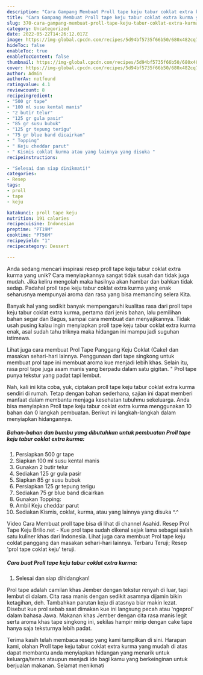 ```yaml
---
description: "Cara Gampang Membuat Proll tape keju tabur coklat extra kurma yang Lezat Sekali"
title: "Cara Gampang Membuat Proll tape keju tabur coklat extra kurma yang Lezat Sekali"
slug: 370-cara-gampang-membuat-proll-tape-keju-tabur-coklat-extra-kurma-yang-lezat-sekali
category: Uncategorized
date: 2022-05-22T14:26:12.017Z
image: https://img-global.cpcdn.com/recipes/5d94bf5735f66b50/680x482cq70/proll-tape-keju-tabur-coklat-extra-kurma-foto-resep-utama.jpg
hideToc: false
enableToc: true
enableTocContent: false
thumbnail: https://img-global.cpcdn.com/recipes/5d94bf5735f66b50/680x482cq70/proll-tape-keju-tabur-coklat-extra-kurma-foto-resep-utama.jpg
cover: https://img-global.cpcdn.com/recipes/5d94bf5735f66b50/680x482cq70/proll-tape-keju-tabur-coklat-extra-kurma-foto-resep-utama.jpg
author: Admin
authorAv: notfound
ratingvalue: 4.1
reviewcount: 8
recipeingredient:
- "500 gr tape"
- "100 ml susu kental manis"
- "2 butir telur"
- "125 gr gula pasir"
- "85 gr susu bubuk"
- "125 gr tepung terigu"
- "75 gr blue band dicairkan"
- " Topping"
- " Keju cheddar parut"
- " Kismis coklat kurma atau yang lainnya yang disuka "
recipeinstructions:

- "Selesai dan siap dinikmati!"
categories:
- Resep
tags:
- proll
- tape
- keju

katakunci: proll tape keju 
nutrition: 191 calories
recipecuisine: Indonesian
preptime: "PT19M"
cooktime: "PT56M"
recipeyield: "1"
recipecategory: Dessert

---
```





Anda sedang mencari inspirasi resep proll tape keju tabur coklat extra kurma yang unik? Cara menyiapkannya sangat tidak susah dan tidak juga mudah. Jika keliru mengolah maka hasilnya akan hambar dan bahkan tidak sedap. Padahal proll tape keju tabur coklat extra kurma yang enak seharusnya mempunyai aroma dan rasa yang bisa memancing selera Kita.





Banyak hal yang sedikit banyak mempengaruhi kualitas rasa dari proll tape keju tabur coklat extra kurma, pertama dari jenis bahan, lalu pemilihan bahan segar dan Bagus, sampai cara membuat dan menyajikannya. Tidak usah pusing kalau ingin menyiapkan proll tape keju tabur coklat extra kurma enak,      asal sudah tahu triknya maka hidangan ini mampu jadi suguhan istimewa.














Lihat juga cara membuat Prol Tape Panggang Keju Coklat (Cake) dan masakan sehari-hari lainnya. Penggunaan dari tape singkong untuk membuat prol tape ini membuat aroma kue menjadi lebih khas. Selain itu, rasa prol tape juga asam manis yang berpadu dalam satu gigitan. &#34; Prol tape punya tekstur yang padat tapi lembut.






Nah, kali ini kita coba, yuk, ciptakan proll tape keju tabur coklat extra kurma sendiri di rumah. Tetap dengan bahan sederhana, sajian ini dapat memberi manfaat dalam membantu menjaga kesehatan tubuhmu sekeluarga. Anda bisa menyiapkan Proll tape keju tabur coklat extra kurma menggunakan 10 bahan dan 0 langkah pembuatan. Berikut ini langkah-langkah dalam menyiapkan hidangannya.

<!--inarticleads1-->

##### Bahan-bahan dan bumbu yang dibutuhkan untuk pembuatan Proll tape keju tabur coklat extra kurma:

1. Persiapkan 500 gr tape
1. Siapkan 100 ml susu kental manis
1. Gunakan 2 butir telur
1. Sediakan 125 gr gula pasir
1. Siapkan 85 gr susu bubuk
1. Persiapkan 125 gr tepung terigu
1. Sediakan 75 gr blue band dicairkan
1. Gunakan  Topping:
1. Ambil  Keju cheddar parut
1. Sediakan  Kismis, coklat, kurma, atau yang lainnya yang disuka ^.^


Video Cara Membuat proll tape bisa di lihat di channel Asahid. Resep Prol Tape Keju Brilio.net - Kue prol tape sudah dikenal sejak lama sebagai salah satu kuliner khas dari Indonesia. Lihat juga cara membuat Prol tape keju coklat panggang dan masakan sehari-hari lainnya. Terbaru Teruji; Resep &#39;prol tape coklat keju&#39; teruji. 

<!--inarticleads2-->

##### Cara buat Proll tape keju tabur coklat extra kurma:


1. Selesai dan siap dihidangkan!

Prol tape adalah camilan khas Jember dengan tekstur renyah di luar, tapi lembut di dalam. Cita rasa manis dengan sedikit asamnya dijamin bikin ketagihan, deh. Tambahkan parutan keju di atasnya biar makin lezat. Disebut kue prol sebab saat dimakan kue ini langsung pecah atau &#39;ngeprol&#39; dalam bahasa Jawa. Makanan khas Jember dengan cita rasa manis legit serta aroma khas tape singkong ini, sekilas hampir mirip dengan cake tape hanya saja teksturnya lebih padat. 

Terima kasih telah membaca resep yang kami tampilkan di sini. Harapan kami, olahan Proll tape keju tabur coklat extra kurma yang mudah di atas dapat membantu anda menyiapkan hidangan yang menarik untuk keluarga/teman ataupun menjadi ide bagi kamu yang berkeinginan untuk berjualan makanan. Selamat menikmati

